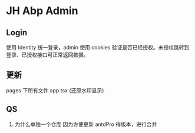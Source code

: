 # JH Abp Admin

## Login

使用 Identity 统一登录，admin 使用 cookies 验证是否已经授权。未授权跳转到登录、已授权接口可正常返回数据。

## 更新

pages 下所有文件
app.tsx (还原水印显示)

## QS

1. 为什么单独一个仓库
   因为方便更新 antdPro 得版本，进行合并
